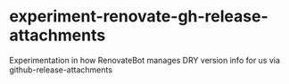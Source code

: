 # experiment-renovate-gh-release-attachments
Experimentation in how RenovateBot manages DRY version info for us via github-release-attachments
